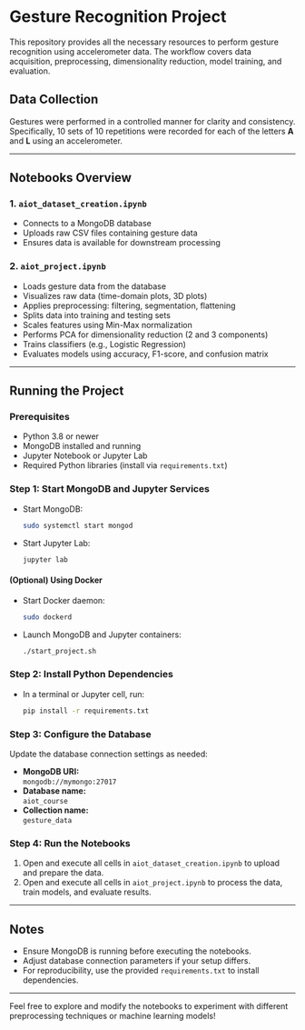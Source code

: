 # Gesture Recognition Project

This repository provides all the necessary resources to perform gesture recognition using accelerometer data. The workflow covers data acquisition, preprocessing, dimensionality reduction, model training, and evaluation.

## Data Collection

Gestures were performed in a controlled manner for clarity and consistency. Specifically, 10 sets of 10 repetitions were recorded for each of the letters **A** and **L** using an accelerometer.

---

## Notebooks Overview

### 1. `aiot_dataset_creation.ipynb`

- Connects to a MongoDB database
- Uploads raw CSV files containing gesture data
- Ensures data is available for downstream processing

### 2. `aiot_project.ipynb`

- Loads gesture data from the database
- Visualizes raw data (time-domain plots, 3D plots)
- Applies preprocessing: filtering, segmentation, flattening
- Splits data into training and testing sets
- Scales features using Min-Max normalization
- Performs PCA for dimensionality reduction (2 and 3 components)
- Trains classifiers (e.g., Logistic Regression)
- Evaluates models using accuracy, F1-score, and confusion matrix

---

## Running the Project

### Prerequisites

- Python 3.8 or newer
- MongoDB installed and running
- Jupyter Notebook or Jupyter Lab
- Required Python libraries (install via `requirements.txt`)

### Step 1: Start MongoDB and Jupyter Services

- Start MongoDB:  
    ```bash
    sudo systemctl start mongod
    ```
- Start Jupyter Lab:  
    ```bash
    jupyter lab
    ```

#### (Optional) Using Docker

- Start Docker daemon:  
    ```bash
    sudo dockerd
    ```
- Launch MongoDB and Jupyter containers:  
    ```bash
    ./start_project.sh
    ```

### Step 2: Install Python Dependencies

- In a terminal or Jupyter cell, run:  
    ```bash
    pip install -r requirements.txt
    ```

### Step 3: Configure the Database

Update the database connection settings as needed:

- **MongoDB URI:**  
    `mongodb://mymongo:27017`
- **Database name:**  
    `aiot_course`
- **Collection name:**  
    `gesture_data`

### Step 4: Run the Notebooks

1. Open and execute all cells in `aiot_dataset_creation.ipynb` to upload and prepare the data.
2. Open and execute all cells in `aiot_project.ipynb` to process the data, train models, and evaluate results.

---

## Notes

- Ensure MongoDB is running before executing the notebooks.
- Adjust database connection parameters if your setup differs.
- For reproducibility, use the provided `requirements.txt` to install dependencies.

---

Feel free to explore and modify the notebooks to experiment with different preprocessing techniques or machine learning models!